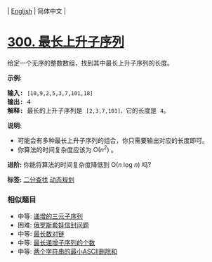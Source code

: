 | [English](README_EN.md) | 简体中文 |

# [300. 最长上升子序列](https://leetcode-cn.com/problems/longest-increasing-subsequence)
<p>给定一个无序的整数数组，找到其中最长上升子序列的长度。</p>

<p><strong>示例:</strong></p>

<pre><strong>输入:</strong> <code>[10,9,2,5,3,7,101,18]
</code><strong>输出: </strong>4 
<strong>解释: </strong>最长的上升子序列是&nbsp;<code>[2,3,7,101]，</code>它的长度是 <code>4</code>。</pre>

<p><strong>说明:</strong></p>

<ul>
	<li>可能会有多种最长上升子序列的组合，你只需要输出对应的长度即可。</li>
	<li>你算法的时间复杂度应该为&nbsp;O(<em>n<sup>2</sup></em>) 。</li>
</ul>

<p><strong>进阶:</strong> 你能将算法的时间复杂度降低到&nbsp;O(<em>n</em> log <em>n</em>) 吗?</p>

**标签:**  [二分查找](https://leetcode-cn.com/tag/binary-search) [动态规划](https://leetcode-cn.com/tag/dynamic-programming) 
 ### 相似题目
- 中等:	[递增的三元子序列](https://leetcode-cn.com/problems/increasing-triplet-subsequence) 
- 困难:	[俄罗斯套娃信封问题](https://leetcode-cn.com/problems/russian-doll-envelopes) 
- 中等:	[最长数对链](https://leetcode-cn.com/problems/maximum-length-of-pair-chain) 
- 中等:	[最长递增子序列的个数](https://leetcode-cn.com/problems/number-of-longest-increasing-subsequence) 
- 中等:	[两个字符串的最小ASCII删除和](https://leetcode-cn.com/problems/minimum-ascii-delete-sum-for-two-strings) 
